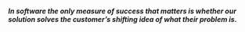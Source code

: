 ##### In software the only measure of success that matters is whether our solution solves the customer’s shifting idea of what their problem is.
